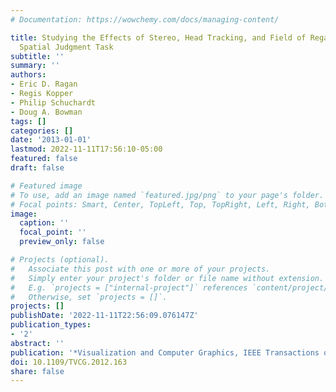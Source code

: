 ```yaml
---
# Documentation: https://wowchemy.com/docs/managing-content/

title: Studying the Effects of Stereo, Head Tracking, and Field of Regard on a Small-Scale
  Spatial Judgment Task
subtitle: ''
summary: ''
authors:
- Eric D. Ragan
- Regis Kopper
- Philip Schuchardt
- Doug A. Bowman
tags: []
categories: []
date: '2013-01-01'
lastmod: 2022-11-11T17:56:10-05:00
featured: false
draft: false

# Featured image
# To use, add an image named `featured.jpg/png` to your page's folder.
# Focal points: Smart, Center, TopLeft, Top, TopRight, Left, Right, BottomLeft, Bottom, BottomRight.
image:
  caption: ''
  focal_point: ''
  preview_only: false

# Projects (optional).
#   Associate this post with one or more of your projects.
#   Simply enter your project's folder or file name without extension.
#   E.g. `projects = ["internal-project"]` references `content/project/deep-learning/index.md`.
#   Otherwise, set `projects = []`.
projects: []
publishDate: '2022-11-11T22:56:09.076147Z'
publication_types:
- '2'
abstract: ''
publication: '*Visualization and Computer Graphics, IEEE Transactions on*'
doi: 10.1109/TVCG.2012.163
share: false
---
```

